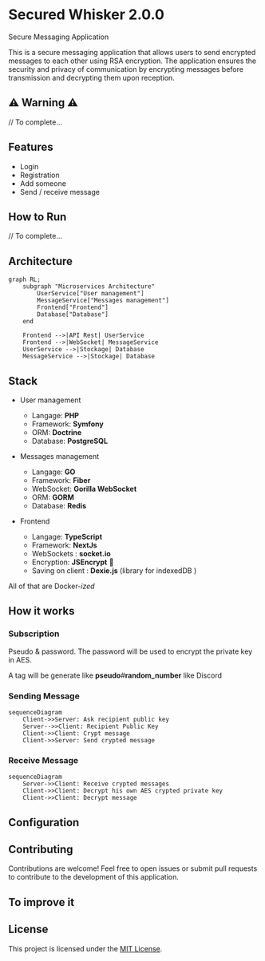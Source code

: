 # Secured Whisker 2.0.0
Secure Messaging Application

This is a secure messaging application that allows users to send encrypted messages to each other using RSA encryption. The application ensures the security and privacy of communication by encrypting messages before transmission and decrypting them upon reception.

## ⚠ Warning ⚠

// To complete...

## Features

- Login
- Registration
- Add someone
- Send / receive message

## How to Run

// To complete...

## Architecture

```mermaid
graph RL;
    subgraph "Microservices Architecture"
        UserService["User management"] 
        MessageService["Messages management"]
        Frontend["Frontend"]
        Database["Database"]
    end

    Frontend -->|API Rest| UserService
    Frontend -->|WebSocket| MessageService
    UserService -->|Stockage| Database
    MessageService -->|Stockage| Database

```

## Stack

- User management
    - Langage: __PHP__
    - Framework: __Symfony__
    - ORM: __Doctrine__
    - Database: __PostgreSQL__

- Messages management
    - Langage: __GO__
    - Framework: __Fiber__
    - WebSocket: __Gorilla WebSocket__
    - ORM: __GORM__
    - Database: __Redis__

- Frontend
    - Langage: __TypeScript__
    - Framework: __NextJs__
    - WebSockets : __socket.io__
    - Encryption: __JSEncrypt__ 🚨
    - Saving on client : __Dexie.js__ (library for indexedDB )

All of that are Docker-_ized_

## How it works

### Subscription

Pseudo & password. The password will be used to encrypt the private key in AES.

A tag will be generate like __pseudo__#__random_number__ like Discord

### Sending Message

```mermaid
sequenceDiagram
    Client->>Server: Ask recipient public key
    Server-->>Client: Recipient Public Key
    Client->>Client: Crypt message
    Client->>Server: Send crypted message
```

### Receive Message

```mermaid
sequenceDiagram
    Server->>Client: Receive crypted messages
    Client->>Client: Decrypt his own AES crypted private key
    Client->>Client: Decrypt message 
```

## Configuration

## Contributing

Contributions are welcome! Feel free to open issues or submit pull requests to contribute to the development of this application.

## To improve it

## License

This project is licensed under the [MIT License](LICENSE).
